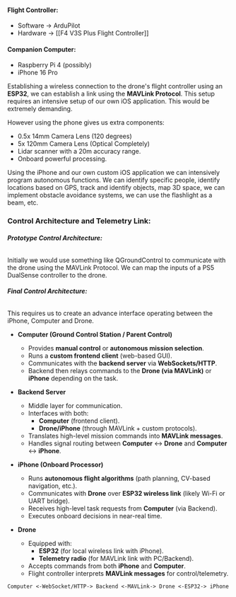 #### Flight Controller:
- Software -> ArduPilot
- Hardware -> [[F4 V3S Plus Flight Controller]]

#### Companion Computer:
- Raspberry Pi 4 (possibly)
- iPhone 16 Pro

Establishing a wireless connection to the drone's flight controller using an **ESP32**, we can establish a link using the **MAVLink Protocol**. This setup requires an intensive setup of our own iOS application. This would be extremely demanding.

However using the phone gives us extra components:

- 0.5x 14mm Camera Lens (120 degrees)
- 5x 120mm Camera Lens (Optical Completely)
- Lidar scanner with a 20m accuracy range.
- Onboard powerful processing. 

Using the iPhone and our own custom iOS application we can intensively program autonomous functions. We can identify specific people, identify locations based on GPS, track and identify objects, map 3D space, we can implement obstacle avoidance systems, we can use the flashlight as a beam, etc.


### Control Architecture and Telemetry Link:

###### **Prototype Control Architecture:**
Initially we would use something like QGroundControl to communicate with the drone using the MAVLink Protocol. We can map the inputs of a PS5 DualSense controller to the drone.

###### **Final Control Architecture:**

This requires us to create an advance interface operating between the iPhone, Computer and Drone.

- **Computer (Ground Control Station / Parent Control)**
    - Provides **manual control** or **autonomous mission selection**.
    - Runs a **custom frontend client** (web-based GUI).
    - Communicates with the **backend server** via **WebSockets/HTTP**.
    - Backend then relays commands to the **Drone (via MAVLink)** or **iPhone** depending on the task.

- **Backend Server**
    - Middle layer for communication.
    - Interfaces with both:
        - **Computer** (frontend client).
        - **Drone/iPhone** (through MAVLink + custom protocols).
    - Translates high-level mission commands into **MAVLink messages**.
    - Handles signal routing between **Computer** ↔ **Drone** and **Computer** ↔ **iPhone**.

- **iPhone (Onboard Processor)**
    - Runs **autonomous flight algorithms** (path planning, CV-based navigation, etc.).
    - Communicates with **Drone** over **ESP32 wireless link** (likely Wi-Fi or UART bridge).
    - Receives high-level task requests from **Computer** (via Backend).
    - Executes onboard decisions in near-real time.

- **Drone**
    - Equipped with:
        - **ESP32** (for local wireless link with iPhone).
        - **Telemetry radio** (for MAVLink link with PC/Backend).
    - Accepts commands from both **iPhone** and **Computer**.
    - Flight controller interprets **MAVLink messages** for control/telemetry.



```
Computer <-WebSocket/HTTP-> Backend <-MAVLink-> Drone <-ESP32-> iPhone
```



